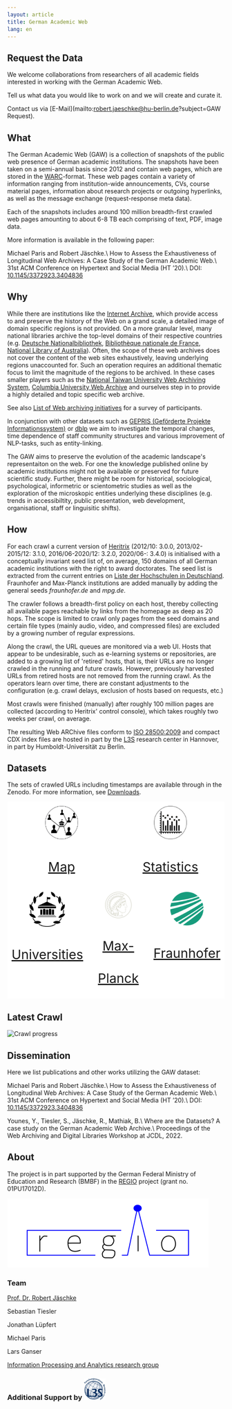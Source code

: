 ```yaml
---
layout: article
title: German Academic Web
lang: en
---
```

<head>
    <style>
        .flex-container {
            display: flex;
            justify-content: space-between;
            background-color: white;
        }
        .flex-container > div {
            background-color: white;
            width: 1000px;
            margin: 10px;
            text-align: center;
            line-height: 75px;
            font-size: 30px;
        }
    </style>
</head>

## Request the Data
We welcome collaborations from researchers of all academic fields interested in working with the German Academic Web.

Tell us what data you would like to work on and we will create and curate it.

Contact us via [E-Mail](mailto:robert.jaeschke@hu-berlin.de?subject=GAW Request).

## What
The German Academic Web (GAW) is a collection of snapshots of the public web presence of German academic institutions. The snapshots have been taken on a semi-annual basis since 2012 and contain web pages, which are stored in the [WARC](https://en.wikipedia.org/wiki/Web_ARChive)-format. These web pages contain a variety of information ranging from institution-wide announcements, CVs, course material pages, information about research projects or outgoing hyperlinks, as well as the message exchange (request-response meta data).

Each of the snapshots includes around 100 million breadth-first crawled web pages amounting to about 6-8 TB each comprising of text, PDF, image data. 

More information is available in the following paper:

Michael Paris and Robert Jäschke.\\
How to Assess the Exhaustiveness of Longitudinal Web Archives: A Case Study of the German Academic Web.\\
31st ACM Conference on Hypertext and Social Media (HT ’20).\\
DOI: [10.1145/3372923.3404836](https://doi.org/10.1145/3372923.3404836)

## Why
While there are institutions like the [Internet Archive](https://www.archive.org), which provide access to and preserve the history of the Web on a grand scale, a detailed image of domain specific regions is not provided. On a more granular level, many national libraries archive the top-level domains of their respective countries (e.g. [Deutsche Nationalbibliothek](https://www.dnb.de/DE/Professionell/Sammeln/Sammlung_Websites/sammlung_websites_node.html), [Bibliothèque nationale de France](https://www.bnf.fr/fr/archives-de-linternet), [National Library of Australia](https://trove.nla.gov.au/help/categories/websites-category)). 
Often, the scope of these web archives does not cover the content of the web sites exhaustively, leaving underlying regions unaccounted for. Such an operation requires an additional thematic focus to limit the magnitude of the regions to be archived. In these cases smaller players such as the [National Taiwan University Web Archiving System](http://webarchive.lib.ntu.edu.tw/eng/aboutus.asp), [Columbia University Web Archive](https://library.cumc.columbia.edu/node/2241) and ourselves step in to provide a highly detailed and topic specific web archive. 

See also [List of Web archiving initiatives](https://en.wikipedia.org/wiki/List_of_Web_archiving_initiatives) for a survey of participants.

In conjunction with other datasets such as [GEPRIS (Geförderte Projekte Informationssystem)](https://gepris.dfg.de/gepris/) or [dblp](https://dblp.org/) we aim to investigate the temporal changes, time dependence of staff community structures and various improvement of NLP-tasks, such as entity-linking.

The GAW aims to preserve the evolution of the academic landscape's representaiton on the web. For one the knowledge published online by academic institutions might not be available or preserved for future scientific study. Further, there might be room for historical, sociological, psychological, informetric or scientometric studies as well as the exploration of the microskopic entities underlying these disciplines (e.g. trends in accessibiltity, public presentation, web development, organisational, staff or linguisitic shifts). 


## How

For each crawl a current version of [Heritrix](https://github.com/internetarchive/heritrix3) (2012/10: 3.0.0, 2013/02-2015/12: 3.1.0, 2016/06-2020/12: 3.2.0, 2020/06-: 3.4.0) is initialised with a conceptually invariant seed list of, on average, 150 domains of all German academic institutions with the right to award doctorates. The seed list is extracted from the current entries on [Liste der Hochschulen in Deutschland](https://de.wikipedia.org/wiki/Liste_der_Hochschulen_in_Deutschland). Fraunhofer and Max-Planck institutions are added manually by adding the general seeds *fraunhofer.de* and *mpg.de*.

The crawler follows a breadth-first policy on each host, thereby collecting all available pages reachable by links from the homepage as deep as 20 hops. The scope is limited to crawl only pages from the seed domains and certain file types (mainly audio, video, and compressed files) are excluded by a growing number of regular expressions. 

Along the crawl, the URL queues are monitored via a web UI. Hosts that appear to be undesirable, such as e-learning systems or repositories, are added to a growing list of 'retired' hosts, that is, their URLs are no longer crawled in the running and future crawls. However, previously harvested URLs from retired hosts are not removed from the running crawl.
As the operators learn over time, there are constant adjustments to the configuration (e.g. crawl delays, exclusion of hosts based on requests, etc.)

Most crawls were finished (manually) after roughly 100 million pages are collected (according to Heritrix' control console), which takes roughly two weeks per crawl, on average.

The resulting Web ARChive files conform to [ISO 28500:2009](https://www.iso.org/standard/44717.html) and compact CDX index files are hosted in part by the [L3S](https://www.l3s.de/) research center in Hannover, in part by Humboldt-Universität zu Berlin.

## Datasets
The sets of crawled URLs including timestamps are available through  in the Zenodo. For more information, see [Downloads](downloads.md).

<div class="flex-container">
    <div><a href="map.html"><img src="/assets/images/logo/uni_network.svg" style="width: 33%; height: auto;"><br>Map</a></div>
    <div><a href="basic_statistics.html"><img src="/assets/images/logo/bar-chart.svg" style="width: 33%; height: auto;"><br>Statistics</a></div>
</div>

<div class="flex-container">
    <div><a href="universities.html"><img src="/assets/images/logo/iconfinder_238_bank_banking_online_university_building_education_3957679.svg" style="width: 50%; heigth: auto;"><br>Universities</a></div>
    <div><a href="mpis.html"><img src="/assets/images/logo/am_home-3373c950b109d16c9a5e494944afabe3.png" style="width: 50%; heigth: auto;"><br>Max-Planck</a></div>
    <div><a href="fhis.html"><img src="/assets/images/logo/fraunhofer_logo.svg" style="width: 50%; height: auto;" /><br>Fraunhofer</a></div>
</div>

## Latest Crawl

<img src="https://amor.cms.hu-berlin.de/~tieslers/gaw/progress.svg" alt="Crawl progress">

## Dissemination
Here we list publications and other works utilizing the GAW dataset:

Michael Paris and Robert Jäschke.\\
How to Assess the Exhaustiveness of Longitudinal Web Archives: A Case Study of the German Academic Web.\\
31st ACM Conference on Hypertext and Social Media (HT ’20).\\
DOI: [10.1145/3372923.3404836](https://doi.org/10.1145/3372923.3404836)

Younes, Y., Tiesler, S., Jäschke, R., Mathiak, B.\\
Where are the Datasets? A case study on the German Academic Web Archive.\\
Proceedings of the Web Archiving and Digital Libraries Workshop at JCDL, 2022.
## About
The project is in part supported by the German Federal Ministry of Education and Research (BMBF) in the [REGIO](https://www.regio-project.org/) project (grant no. 01PU17012D).

<a href="https://www.regio-project.org/"><img src="/assets/images/logo/regio.svg" alt="REGIO" /></a>

### Team
 
[Prof. Dr. Robert Jäschke](https://www.ibi.hu-berlin.de/de/ueber-uns/personen/jaeschke)

Sebastian Tiesler

Jonathan Lüpfert

Michael Paris

Lars Ganser

[Information Processing and Analytics research group](https://www.ibi.hu-berlin.de/en/research/Information-processing)

### Additional Support by <a href="https://www.l3s.de/en"><img src="/assets/images/logo/L3S_Logo_NEU_small.jpg" alt="L3S"  style ="width: 10%; height: auto;" /></a>
